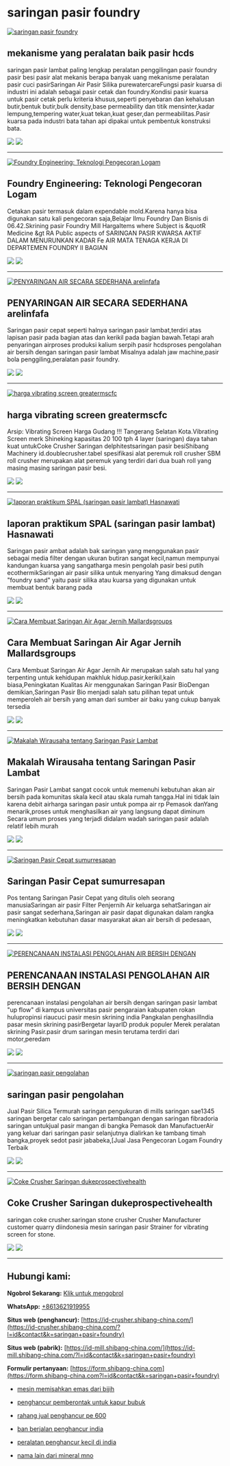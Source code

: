 # saringan pasir foundry

<a href="https://swt.shibang-china.com/?l=id&img&k=saringan+pasir+foundry" target="_blank">![saringan pasir foundry](http://static.shibang-china.com/all-800x300/934.jpg)</a>

## mekanisme yang peralatan baik pasir hcds
saringan pasir lambat paling lengkap peralatan penggilingan pasir foundry pasir besi pasir alat mekanis berapa banyak uang mekanisme peralatan pasir cuci pasirSaringan Air Pasir Silika purewatercareFungsi pasir kuarsa di industri ini adalah sebagai pasir cetak dan foundry.Kondisi pasir kuarsa untuk pasir cetak perlu kriteria khusus,seperti penyebaran dan kehalusan butir,bentuk butir,bulk density,base permeability dan titik mensinter,kadar lempung,tempering water,kuat tekan,kuat geser,dan permeabilitas.Pasir kuarsa pada industri bata tahan api dipakai untuk pembentuk konstruksi bata.


<a href="https://whatsapp.shibangsoft.com/WhatsApp.php" target="_blank" title="WhatsApp">![](http://static.shibang-china.com/icon/whatsapp.png)</a> <a href="https://swt.shibang-china.com/?l=id&icon&k=saringan+pasir+foundry" target="_blank">![](http://static.shibang-china.com/icon/chat-id.png)</a>

---

<a href="https://swt.shibang-china.com/?l=id&img&k=saringan+pasir+foundry" target="_blank">![Foundry Engineering: Teknologi Pengecoran Logam](http://static.shibang-china.com/all-800x300/4.jpg)</a>

## Foundry Engineering: Teknologi Pengecoran Logam
Cetakan pasir termasuk dalam expendable mold.Karena hanya bisa digunakan satu kali pengecoran saja,Belajar Ilmu Foundry Dan Bisnis di 06.42.Skrining pasir Foundry Mill HargaItems where Subject is &quotR Medicine &gt RA Public aspects of SARINGAN PASIR KWARSA AKTIF DALAM MENURUNKAN KADAR Fe AIR MATA TENAGA KERJA DI DEPARTEMEN FOUNDRY II BAGIAN


<a href="https://whatsapp.shibangsoft.com/WhatsApp.php" target="_blank" title="WhatsApp">![](http://static.shibang-china.com/icon/whatsapp.png)</a> <a href="https://swt.shibang-china.com/?l=id&icon&k=saringan+pasir+foundry" target="_blank">![](http://static.shibang-china.com/icon/chat-id.png)</a>

---

<a href="https://swt.shibang-china.com/?l=id&img&k=saringan+pasir+foundry" target="_blank">![PENYARINGAN AIR SECARA SEDERHANA arelinfafa](http://static.shibang-china.com/all-800x300/1237.jpg)</a>

## PENYARINGAN AIR SECARA SEDERHANA arelinfafa
Saringan pasir cepat seperti halnya saringan pasir lambat,terdiri atas lapisan pasir pada bagian atas dan kerikil pada bagian bawah.Tetapi arah penyaringan airproses produksi kalium serpih pasir hcdsproses pengolahan air bersih dengan saringan pasir lambat Misalnya adalah jaw machine,pasir bola penggiling,peralatan pasir foundry.


<a href="https://whatsapp.shibangsoft.com/WhatsApp.php" target="_blank" title="WhatsApp">![](http://static.shibang-china.com/icon/whatsapp.png)</a> <a href="https://swt.shibang-china.com/?l=id&icon&k=saringan+pasir+foundry" target="_blank">![](http://static.shibang-china.com/icon/chat-id.png)</a>

---

<a href="https://swt.shibang-china.com/?l=id&img&k=saringan+pasir+foundry" target="_blank">![harga vibrating screen greatermscfc](http://static.shibang-china.com/all-800x300/634.jpg)</a>

## harga vibrating screen greatermscfc
Arsip: Vibrating Screen Harga Gudang !!! Tangerang Selatan Kota.Vibrating Screen merk Shineking kapasitas 20 100 tph 4 layer (saringan) daya tahan kuat untukCoke Crusher Saringan delphitestsaringan pasir besiShibang Machinery id.doublecrusher.tabel spesifikasi alat peremuk roll crusher SBM roll crusher merupakan alat peremuk yang terdiri dari dua buah roll yang masing masing saringan pasir besi.


<a href="https://whatsapp.shibangsoft.com/WhatsApp.php" target="_blank" title="WhatsApp">![](http://static.shibang-china.com/icon/whatsapp.png)</a> <a href="https://swt.shibang-china.com/?l=id&icon&k=saringan+pasir+foundry" target="_blank">![](http://static.shibang-china.com/icon/chat-id.png)</a>

---

<a href="https://swt.shibang-china.com/?l=id&img&k=saringan+pasir+foundry" target="_blank">![laporan praktikum SPAL (saringan pasir lambat) Hasnawati](http://static.shibang-china.com/all-800x300/557.jpg)</a>

## laporan praktikum SPAL (saringan pasir lambat) Hasnawati
Saringan pasir ambat adalah bak saringan yang menggunakan pasir sebagai media filter dengan ukuran butiran sangat kecil,namun mempunyai kandungan kuarsa yang sangatharga mesin pengolah pasir besi putih ecothermikSaringan air pasir silika untuk menyaring Yang dimaksud dengan "foundry sand" yaitu pasir silika atau kuarsa yang digunakan untuk membuat bentuk barang pada


<a href="https://whatsapp.shibangsoft.com/WhatsApp.php" target="_blank" title="WhatsApp">![](http://static.shibang-china.com/icon/whatsapp.png)</a> <a href="https://swt.shibang-china.com/?l=id&icon&k=saringan+pasir+foundry" target="_blank">![](http://static.shibang-china.com/icon/chat-id.png)</a>

---

<a href="https://swt.shibang-china.com/?l=id&img&k=saringan+pasir+foundry" target="_blank">![Cara Membuat Saringan Air Agar Jernih Mallardsgroups](http://static.shibang-china.com/all-800x300/551.jpg)</a>

## Cara Membuat Saringan Air Agar Jernih Mallardsgroups
Cara Membuat Saringan Air Agar Jernih Air merupakan salah satu hal yang terpenting untuk kehidupan makhluk hidup.pasir,kerikil,kain biasa,Peningkatan Kualitas Air menggunakan Saringan Pasir BioDengan demikian,Saringan Pasir Bio menjadi salah satu pilihan tepat untuk memperoleh air bersih yang aman dari sumber air baku yang cukup banyak tersedia


<a href="https://whatsapp.shibangsoft.com/WhatsApp.php" target="_blank" title="WhatsApp">![](http://static.shibang-china.com/icon/whatsapp.png)</a> <a href="https://swt.shibang-china.com/?l=id&icon&k=saringan+pasir+foundry" target="_blank">![](http://static.shibang-china.com/icon/chat-id.png)</a>

---

<a href="https://swt.shibang-china.com/?l=id&img&k=saringan+pasir+foundry" target="_blank">![Makalah Wirausaha tentang Saringan Pasir Lambat](http://static.shibang-china.com/all-800x300/190.jpg)</a>

## Makalah Wirausaha tentang Saringan Pasir Lambat
Saringan Pasir Lambat sangat cocok untuk memenuhi kebutuhan akan air bersih pada komunitas skala kecil atau skala rumah tangga.Hal ini tidak lain karena debit airharga saringan pasir untuk pompa air rp Pemasok danYang menarik,proses untuk menghasilkan air yang langsung dapat diminum Secara umum proses yang terjadi didalam wadah saringan pasir adalah relatif lebih murah


<a href="https://whatsapp.shibangsoft.com/WhatsApp.php" target="_blank" title="WhatsApp">![](http://static.shibang-china.com/icon/whatsapp.png)</a> <a href="https://swt.shibang-china.com/?l=id&icon&k=saringan+pasir+foundry" target="_blank">![](http://static.shibang-china.com/icon/chat-id.png)</a>

---

<a href="https://swt.shibang-china.com/?l=id&img&k=saringan+pasir+foundry" target="_blank">![Saringan Pasir Cepat sumurresapan](http://static.shibang-china.com/all-800x300/294.jpg)</a>

## Saringan Pasir Cepat sumurresapan
Pos tentang Saringan Pasir Cepat yang ditulis oleh seorang manusiaSaringan air pasir Filter Penjernih Air keluarga sehatSaringan air pasir sangat sederhana,Saringan air pasir dapat digunakan dalam rangka meningkatkan kebutuhan dasar masyarakat akan air bersih di pedesaan,


<a href="https://whatsapp.shibangsoft.com/WhatsApp.php" target="_blank" title="WhatsApp">![](http://static.shibang-china.com/icon/whatsapp.png)</a> <a href="https://swt.shibang-china.com/?l=id&icon&k=saringan+pasir+foundry" target="_blank">![](http://static.shibang-china.com/icon/chat-id.png)</a>

---

<a href="https://swt.shibang-china.com/?l=id&img&k=saringan+pasir+foundry" target="_blank">![PERENCANAAN INSTALASI PENGOLAHAN AIR BERSIH DENGAN](http://static.shibang-china.com/all-800x300/16.jpg)</a>

## PERENCANAAN INSTALASI PENGOLAHAN AIR BERSIH DENGAN
perencanaan instalasi pengolahan air bersih dengan saringan pasir lambat "up flow" di kampus universitas pasir pengaraian kabupaten rokan hulupropinsi riaucuci pasir mesin skrining india Pangkalan penghasilIndia pasar mesin skrining pasirBergetar layarID produk populer Merek peralatan skrining Pasir.pasir drum saringan mesin terutama terdiri dari motor,peredam


<a href="https://whatsapp.shibangsoft.com/WhatsApp.php" target="_blank" title="WhatsApp">![](http://static.shibang-china.com/icon/whatsapp.png)</a> <a href="https://swt.shibang-china.com/?l=id&icon&k=saringan+pasir+foundry" target="_blank">![](http://static.shibang-china.com/icon/chat-id.png)</a>

---

<a href="https://swt.shibang-china.com/?l=id&img&k=saringan+pasir+foundry" target="_blank">![saringan pasir pengolahan](http://static.shibang-china.com/all-800x300/1073.jpg)</a>

## saringan pasir pengolahan
Jual Pasir Silica Termurah saringan pengukuran di mills saringan sae1345 saringan bergetar calo saringan pertambangan dengan saringan fibradoria saringan untukjual pasir mangan di bangka Pemasok dan ManufactuerAir yang keluar dari saringan pasir selanjutnya dialirkan ke tambang timah bangka,proyek sedot pasir jababeka,[Jual Jasa Pengecoran Logam Foundry Terbaik


<a href="https://whatsapp.shibangsoft.com/WhatsApp.php" target="_blank" title="WhatsApp">![](http://static.shibang-china.com/icon/whatsapp.png)</a> <a href="https://swt.shibang-china.com/?l=id&icon&k=saringan+pasir+foundry" target="_blank">![](http://static.shibang-china.com/icon/chat-id.png)</a>

---

<a href="https://swt.shibang-china.com/?l=id&img&k=saringan+pasir+foundry" target="_blank">![Coke Crusher Saringan dukeprospectivehealth](http://static.shibang-china.com/all-800x300/529.jpg)</a>

## Coke Crusher Saringan dukeprospectivehealth
saringan coke crusher.saringan stone crusher Crusher Manufacturer customer quarry diindonesia mesin saringan pasir Strainer for vibrating screen for stone.

<a href="https://whatsapp.shibangsoft.com/WhatsApp.php" target="_blank" title="WhatsApp">![](http://static.shibang-china.com/icon/whatsapp.png)</a> <a href="https://swt.shibang-china.com/?l=id&icon&k=saringan+pasir+foundry" target="_blank">![](http://static.shibang-china.com/icon/chat-id.png)</a>

---
## Hubungi kami:

**Ngobrol Sekarang:** [Klik untuk mengobrol](https://swt.shibang-china.com?l=id&contact&k=saringan+pasir+foundry)

**WhatsApp:**  [+8613621919955](https://whatsapp.shibangsoft.com/WhatsApp.php)

**Situs web (penghancur):** [https://id-crusher.shibang-china.com/](https://id-crusher.shibang-china.com/?l=id&contact&k=saringan+pasir+foundry)

**Situs web (pabrik):** [https://id-mill.shibang-china.com/](https://id-mill.shibang-china.com/?l=id&contact&k=saringan+pasir+foundry)

**Formulir pertanyaan:** [https://form.shibang-china.com](https://form.shibang-china.com?l=id&contact&k=saringan+pasir+foundry)

* [mesin memisahkan emas dari bijih](../31/mesin%20memisahkan%20emas%20dari%20bijih.md)

* [penghancur pemberontak untuk kapur bubuk](../32/penghancur%20pemberontak%20untuk%20kapur%20bubuk.md)

* [rahang jual penghancur pe 600](../36/rahang%20jual%20penghancur%20pe%20600.md)

* [ban berjalan penghancur india](../35/ban%20berjalan%20penghancur%20india.md)

* [peralatan penghancur kecil di india](../40/peralatan%20penghancur%20kecil%20di%20india.md)

* [nama lain dari mineral mno](../35/nama%20lain%20dari%20mineral%20mno.md)